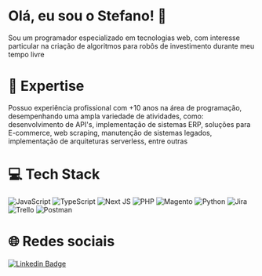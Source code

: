# Olá, eu sou o Stefano! 👋
Sou um programador especializado em tecnologias web, com interesse particular na criação de algoritmos para robôs de investimento durante meu tempo livre

# 🚀 Expertise
Possuo experiência profissional com +10 anos na área de programação, desempenhando uma ampla variedade de atividades, como: desenvolvimento de API's, implementação de sistemas ERP, soluções para E-commerce, web scraping, manutenção de sistemas legados, implementação de arquiteturas serverless, entre outras

# 💻 Tech Stack
![JavaScript](https://img.shields.io/badge/javascript-%23323330.svg?style=for-the-badge&logo=javascript&logoColor=%23F7DF1E) ![TypeScript](https://img.shields.io/badge/typescript-%23007ACC.svg?style=for-the-badge&logo=typescript&logoColor=white) ![Next JS](https://img.shields.io/badge/Next-black?style=for-the-badge&logo=next.js&logoColor=white) ![PHP](https://img.shields.io/badge/php-%23323330.svg?style=for-the-badge&logo=php&logoColor=%4F5B93) ![Magento](https://img.shields.io/badge/magento-%23323330.svg?style=for-the-badge&logo=magento&logoColor=f36321) ![Python](https://img.shields.io/badge/python-%23323330.svg?style=for-the-badge&logo=python&logoColor=ffd343) ![Jira](https://img.shields.io/badge/jira-%230A0FFF.svg?style=for-the-badge&logo=jira&logoColor=white) ![Trello](https://img.shields.io/badge/Trello-%23026AA7.svg?style=for-the-badge&logo=Trello&logoColor=white) ![Postman](https://img.shields.io/badge/Postman-FF6C37?style=for-the-badge&logo=postman&logoColor=white)

# 🌐 Redes sociais
[![Linkedin Badge](https://img.shields.io/badge/-LinkedIn-blue?style=flat-square&logo=Linkedin&logoColor=white&link=https://www.linkedin.com/in/stefano-silva-ti/)](https://www.linkedin.com/in/stefano-silva-ti/)
